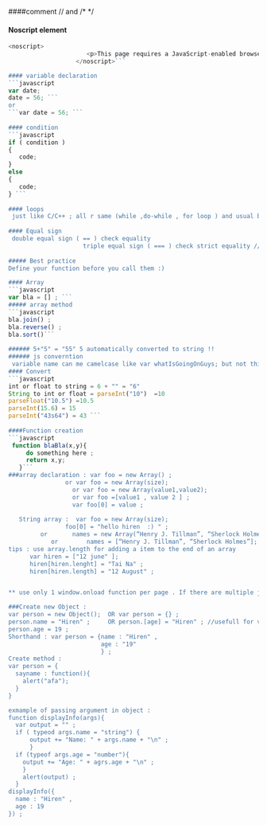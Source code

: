 ####comment 
//   and /* */

#### Noscript element  
```javascript
<noscript>
                      <p>This page requires a JavaScript-enabled browser.</p>
                   </noscript>```

#### variable declaration  
```javascript
var date;
date = 56; ```
or   
```var date = 56; ```
                           
#### condition   
```javascript
if ( condition )
{        
   code;
}
else
{        
   code;
} ```
               
#### loops 
 just like C/C++ ; all r same (while ,do-while , for loop ) and usual break , continue .
               
#### Equal sign 
 double equal sign ( == ) check equality
                     triple equal sign ( === ) check strict equality // counterpart of triple equal ( !== )
                     
##### Best practice 
Define your function before you call them :) 

#### Array
```javascript
var bla = [] ; ```
##### array method 
```javascript
bla.join() ; 
bla.reverse() ; 
bla.sort()```
  
###### 5+"5" = "55" 5 automatically converted to string !!
###### js converntion 
 variable name can me camelcase like var whatIsGoingOnGuys; but not this what_is_going .....
#### Convert
```javascript
int or float to string = 6 + "" = "6"
String to int or float = parseInt("10")  =10
parseFloat("10.5") =10.5
parseInt(15.6) = 15
parseInt("43s64") = 43 ```
                                  
####Function creation 
```javascript
 function blaBla(x,y){
     do something here ;
     return x,y;
   }```
###array declaration : var foo = new Array() ; 
				or var foo = new Array(size);
			      or var foo = new Array(value1,value2);
			      or var foo =[value1 , value 2 ] ;
			      var foo[0] = value ;
			      
   String array :  var foo = new Array(size);
   				foo[0] = "hello hiren  :) " ;
   		 or       names = new Array(“Henry J. Tillman”, “Sherlock Holmes”);
            or        names = [“Henry J. Tillman”, “Sherlock Holmes”];
tips : use array.length for adding a item to the end of an array
      var hiren = ["12 june" ];
      hiren[hiren.lenght] = "Tai Na" ;
      hiren[hiren.length] = "12 August" ;            


** use only 1 window.onload function per page . If there are multiple js scirpt , last one will be applicable

###Create new Object : 
var person = new Object();  OR var person = {} ; 
person.name = "Hiren" ;     OR person.[age] = "Hiren" ; //usefull for variable property
person.age = 19 ;
Shorthand : var person = {name : "Hiren" ,
                          age : "19"
                          } ;
Create method :
var person = {
  sayname : function(){
    alert("afa");
  }
}

exmample of passing argument in object :
function displayInfo(args){
  var output = "" ;
  if ( typeod args.name = "string") {
      output += "Name: " + args.name + "\n" ;
      }
  if (typeof args.age = "number"){
    output += "Age: " + agrs.age + "\n" ;
    }
    alert(output) ;
  }
displayInfo({
  name : "Hiren" ,
  age : 19 
}) ;
